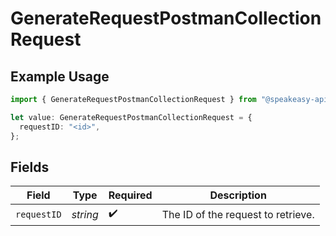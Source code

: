 # GenerateRequestPostmanCollectionRequest

## Example Usage

```typescript
import { GenerateRequestPostmanCollectionRequest } from "@speakeasy-api/speakeasy-client-sdk-typescript/sdk/models/operations";

let value: GenerateRequestPostmanCollectionRequest = {
  requestID: "<id>",
};
```

## Fields

| Field                              | Type                               | Required                           | Description                        |
| ---------------------------------- | ---------------------------------- | ---------------------------------- | ---------------------------------- |
| `requestID`                        | *string*                           | :heavy_check_mark:                 | The ID of the request to retrieve. |